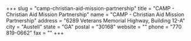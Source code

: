 +++
slug = "camp-christian-aid-mission-partnership"
title = "CAMP - Christian Aid Mission Partnership"
name = "CAMP - Christian Aid Mission Partnership"
address = "6289 Veterans Memorial Highway, Building 12-A"
city = "Austell"
state = "GA"
postal = "30168"
website = ""
phone = "770 819-0662"
fax = ""
+++
